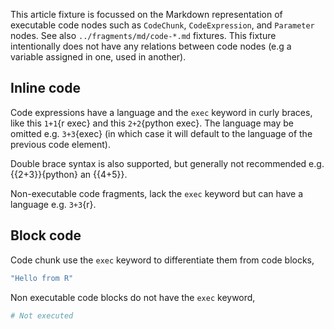 This article fixture is focussed on the Markdown representation of executable code nodes such as `CodeChunk`, `CodeExpression`, and `Parameter` nodes. See also `../fragments/md/code-*.md` fixtures. This fixture intentionally does not have any relations between code nodes (e.g a variable assigned in one, used in another).

## Inline code

Code expressions have a language and the `exec` keyword in curly braces, like this `1+1`{r exec} and this `2+2`{python exec}. The language may be omitted e.g. `3+3`{exec} (in which case it will default to the language of the previous code element).

Double brace syntax is also supported, but generally not recommended e.g. {{2+3}}{python} an {{4+5}}.

Non-executable code fragments, lack the `exec` keyword but can have a language e.g. `3+3`{r}.

## Block code

Code chunk use the `exec` keyword to differentiate them from code blocks,

```r exec
"Hello from R"
```

Non executable code blocks do not have the `exec` keyword,

```python
# Not executed
```
